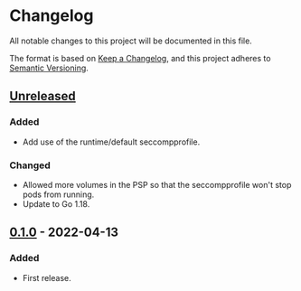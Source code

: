 # Changelog

All notable changes to this project will be documented in this file.

The format is based on [Keep a Changelog](https://keepachangelog.com/en/1.0.0/), and this project adheres
to [Semantic Versioning](https://semver.org/spec/v2.0.0.html).

## [Unreleased]

### Added

- Add use of the runtime/default seccompprofile.

### Changed

- Allowed more volumes in the PSP so that the seccompprofile won't stop pods from running.
- Update to Go 1.18.

## [0.1.0] - 2022-04-13

### Added

- First release.

[Unreleased]: https://github.com/giantswarm/aws-tccpf-watchdog/compare/v0.1.0...HEAD
[0.1.0]: https://github.com/giantswarm/aws-tccpf-watchdog/compare/v0.0.0...v0.1.0
